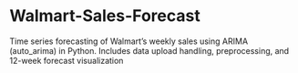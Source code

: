 # Walmart-Sales-Forecast
Time series forecasting of Walmart’s weekly sales using ARIMA (auto_arima) in Python. Includes data upload handling, preprocessing, and 12-week forecast visualization
